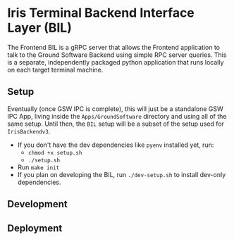 # Iris Terminal Backend Interface Layer (BIL)
The Frontend BIL is a gRPC server that allows the Frontend application to talk to the Ground Software Backend using simple RPC server queries. This is a separate, independently packaged python application that runs locally on each target terminal machine.

## Setup
Eventually (once GSW IPC is complete), this will just be a standalone GSW IPC App, living inside the `Apps/GroundSoftware` directory and using all of the same setup. Until then, the `BIL` setup will be a subset of the setup used for `IrisBackendv3`.

 - If you don't have the dev dependencies like `pyenv` installed yet, run:
   - `chmod +x setup.sh`
   - `./setup.sh`
 - Run `make init`
 - If you plan on developing the BIL, run `./dev-setup.sh` to install dev-only dependencies.

## Development


## Deployment